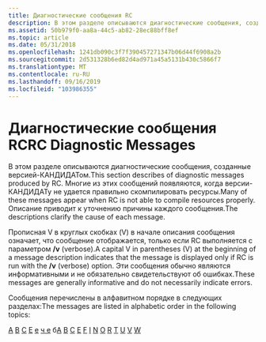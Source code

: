 ```yaml
---
title: Диагностические сообщения RC
description: В этом разделе описываются диагностические сообщения, созданные версией-КАНДИДАТом. Многие из этих сообщений появляются, когда версии-КАНДИДАТу не удается правильно скомпилировать ресурсы. Описание приводит к уточнению причины каждого сообщения.
ms.assetid: 50b979f0-aa8a-44c5-ab82-28ec88bff8ef
ms.topic: article
ms.date: 05/31/2018
ms.openlocfilehash: 1241db090c3f7f390457271347b06d44f6908a2b
ms.sourcegitcommit: 2d531328b6ed82d4ad971a45a5131b430c5866f7
ms.translationtype: MT
ms.contentlocale: ru-RU
ms.lasthandoff: 09/16/2019
ms.locfileid: "103986355"
---
```

# <a name="rc-diagnostic-messages"></a><span data-ttu-id="f2ea6-105">Диагностические сообщения RC</span><span class="sxs-lookup"><span data-stu-id="f2ea6-105">RC Diagnostic Messages</span></span>

<span data-ttu-id="f2ea6-106">В этом разделе описываются диагностические сообщения, созданные версией-КАНДИДАТом.</span><span class="sxs-lookup"><span data-stu-id="f2ea6-106">This section describes of diagnostic messages produced by RC.</span></span> <span data-ttu-id="f2ea6-107">Многие из этих сообщений появляются, когда версии-КАНДИДАТу не удается правильно скомпилировать ресурсы.</span><span class="sxs-lookup"><span data-stu-id="f2ea6-107">Many of these messages appear when RC is not able to compile resources properly.</span></span> <span data-ttu-id="f2ea6-108">Описание приводит к уточнению причины каждого сообщения.</span><span class="sxs-lookup"><span data-stu-id="f2ea6-108">The descriptions clarify the cause of each message.</span></span>

<span data-ttu-id="f2ea6-109">Прописная V в круглых скобках (V) в начале описания сообщения означает, что сообщение отображается, только если RC выполняется с параметром **/v** (verbose).</span><span class="sxs-lookup"><span data-stu-id="f2ea6-109">A capital V in parentheses (V) at the beginning of a message description indicates that the message is displayed only if RC is run with the **/v** (verbose) option.</span></span> <span data-ttu-id="f2ea6-110">Эти сообщения обычно являются информативными и не обязательно свидетельствуют об ошибках.</span><span class="sxs-lookup"><span data-stu-id="f2ea6-110">These messages are generally informative and do not necessarily indicate errors.</span></span>

<span data-ttu-id="f2ea6-111">Сообщения перечислены в алфавитном порядке в следующих разделах:</span><span class="sxs-lookup"><span data-stu-id="f2ea6-111">The messages are listed in alphabetic order in the following topics:</span></span>

<span data-ttu-id="f2ea6-112">[A](a.md) [B](b.md) [C](c.md) [E](e.md) [е](f.md) [ч е](i.md) [](n.md) [](o.md) [](r.md) [](t.md) [](u.md) [](v.md) [](w.md) б</span><span class="sxs-lookup"><span data-stu-id="f2ea6-112">[A](a.md) [B](b.md) [C](c.md) [E](e.md) [F](f.md) [I](i.md) [N](n.md) [O](o.md) [R](r.md) [T](t.md) [U](u.md) [V](v.md) [W](w.md)</span></span>

 

 




